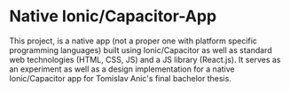 # Native Ionic/Capacitor-App

This project, is a native app (not a proper one with platform specific programming languages) built using Ionic/Capacitor as well as standard web technologies (HTML, CSS, JS) and a JS library (React.js). It serves as an experiment as well as a design implementation for a native Ionic/Capacitor app for Tomislav Anic's final bachelor thesis. 
